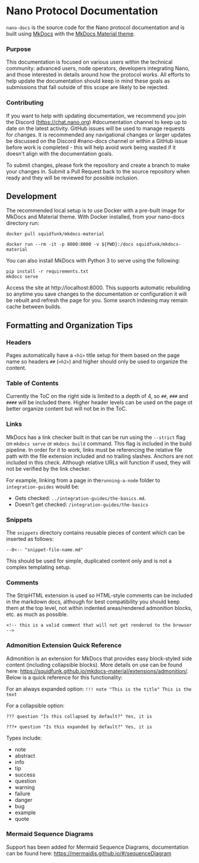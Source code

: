 # Nano Protocol Documentation

`nano-docs` is the source code for the Nano protocol documentation and is built using [MkDocs](https://www.mkdocs.org/) with the [MkDocs Material theme](https://squidfunk.github.io/mkdocs-material/).

### Purpose
This documentation is focused on various users within the technical community: advanced users, node operators, developers integrating Nano, and those interested in details around how the protocol works. All efforts to help update the documentation should keep in mind these goals as submissions that fall outside of this scope are likely to be rejected.

### Contributing
If you want to help with updating documentation, we recommend you join the Discord (https://chat.nano.org) #documentation channel to keep up to date on the latest activity. GitHub issues will be used to manage requests for changes. It is recommended any navigational changes or larger updates be discussed on the Discord #nano-docs channel or within a GitHub issue before work is completed - this will help avoid work being wasted if it doesn't align with the documentation goals.

To submit changes, please fork the repository and create a branch to make your changes in. Submit a Pull Request back to the source repository when ready and they will be reviewed for possible inclusion.

## Development
The recommended local setup is to use Docker with a pre-built image for MkDocs and Material theme. With Docker installed, from your nano-docs directory run:

`docker pull squidfunk/mkdocs-material`

`docker run --rm -it -p 8000:8000 -v ${PWD}:/docs squidfunk/mkdocs-material`

You can also install MkDocs with Python 3 to serve using the following:

```
pip install -r requirements.txt
mkdocs serve
```

Access the site at http://localhost:8000. This supports automatic rebuilding so anytime you save changes to the documentation or configuration it will be rebuilt and refresh the page for you. Some search indexing may remain cache between builds.

## Formatting and Organization Tips

### Headers
Pages automatically have a `<h1>` title setup for them based on the page name so headers `##` (`<h2>`) and higher should only be used to organize the content.

### Table of Contents
Currently the ToC on the right side is limited to a depth of 4, so `##`, `###` and `####` will be included there. Higher header levels can be used on the page ot better organize content but will not be in the ToC.

### Links
MkDocs has a link checker built in that can be run using the `--strict` flag on `mkdocs serve` or `mkdocs build` command. This flag is included in the build pipeline. In order for it to work, links must be referencing the relative file path with the file extension included and no trailing slashes. Anchors are not included in this check. Although relative URLs will function if used, they will not be verified by the link checker.

For example, linking from a page in the`running-a-node` folder to `integration-guides` would be:

* Gets checked: `../integration-guides/the-basics.md`.
* Doesn't get checked: `/integration-guides/the-basics`

### Snippets
The `snippets` directory contains reusable pieces of content which can be inserted as follows:

`--8<-- "snippet-file-name.md"`

This should be used for simple, duplicated content only and is not a complex templating setup.

### Comments
The StripHTML extension is used so HTML-style comments can be included in the markdown docs, although for best compatibility you should keep them at the top level, not within indented areas/rendered admonition blocks, etc. as much as possible.

`<!-- this is a valid comment that will not get rendered to the browser -->`

### Admonition Extension Quick Reference
Admonition is an extension for MkDocs that provides easy block-styled side content (including collapsible blocks). More details on use can be found here: https://squidfunk.github.io/mkdocs-material/extensions/admonition/. Below is a quick reference for this functionality:

For an always expanded option:
`!!! note "This is the title"
	 This is the text`

For a collapsible option:

`??? question "Is this collapsed by default?"
	 Yes, it is`

`???+ question "Is this expanded by default?"
	 Yes, it is`

Types include:

- note
- abstract
- info
- tip
- success
- question
- warning
- failure
- danger
- bug
- example
- quote

### Mermaid Sequence Diagrams
Support has been added for Mermaid Sequence Diagrams, documentation can be found here: https://mermaidjs.github.io/#/sequenceDiagram
